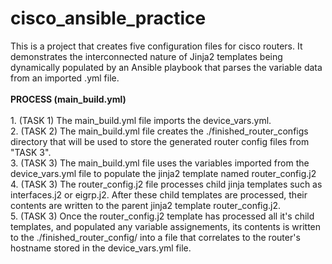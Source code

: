 <h1> cisco_ansible_practice </h1>
This is a project that creates five configuration files for cisco routers.  It demonstrates the interconnected nature of Jinja2 templates being dynamically populated by an Ansible playbook that parses the variable data from an imported .yml file.<br>
<br>
<b>PROCESS (main_build.yml)</b><br>
<br>
1. (TASK 1) The main_build.yml file imports the device_vars.yml.<br>
2. (TASK 2) The main_build.yml file creates the ./finished_router_configs directory that will be used to store the generated router config files from "TASK 3".<br>
3. (TASK 3) The main_build.yml file uses the variables imported from the device_vars.yml file to populate the jinja2 template named router_config.j2<br>
4. (TASK 3) The router_config.j2 file processes child jinja templates such as interfaces.j2 or eigrp.j2.  After these child templates are processed, their contents are written to the parent jinja2 template router_config.j2.<br>
5. (TASK 3) Once the router_config.j2 template has processed all it's child templates, and populated any variable assignements, its contents is written to the ./finished_router_config/ into a file that correlates to the router's hostname stored in the device_vars.yml file.
